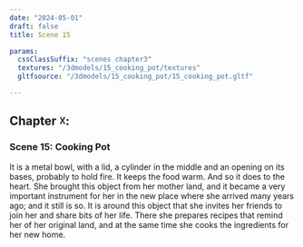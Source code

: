 ```yaml
---
date: "2024-05-01"
draft: false
title: Scene 15

params:
  cssClassSuffix: "scenes chapter3"
  textures: "/3dmodels/15_cooking_pot/textures"
  gltfsource: "/3dmodels/15_cooking_pot/15_cooking_pot.gltf"

---
```

<h2 class="green">Chapter &#9747;:</h2>
<h3 class="green">Scene 15: Cooking Pot</h3>
<canvas id="c"></canvas>
<p>It is a metal bowl, with a lid, a cylinder in the middle and an opening on its bases, probably to hold fire. It keeps the food warm. And so it does to the heart. She brought this object from her mother land, and it became a very important instrument for her in the new place where she arrived many years ago; and it still is so. It is around this object that she invites her friends to join her and share bits of her life. There she prepares recipes that remind her of her original land, and at the same time she cooks the ingredients for her new home.</p>
